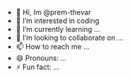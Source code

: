 - 👋 Hi, Im @prem-thevar
- 👀 I’m interested in coding
- 🌱 I’m currently learning ...
- 💞️ I’m looking to collaborate on ...
- 📫 How to reach me ...
- 😄 Pronouns: ...
- ⚡ Fun fact: ...

<!---
prem-thevar/prem-thevar is a ✨ special ✨ repository because its `README.md` (this file) appears on your GitHub profile.
You can click the Preview link to take a look at your changes.
--->
